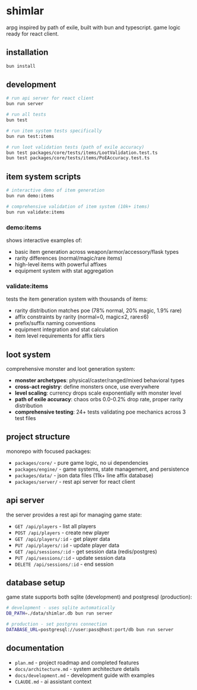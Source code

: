 # shimlar

arpg inspired by path of exile, built with bun and typescript. game logic ready for react client.

## installation

```bash
bun install
```

## development

```bash
# run api server for react client
bun run server

# run all tests
bun test

# run item system tests specifically
bun run test:items

# run loot validation tests (path of exile accuracy)
bun test packages/core/tests/items/LootValidation.test.ts
bun test packages/core/tests/items/PoEAccuracy.test.ts
```

## item system scripts

```bash
# interactive demo of item generation
bun run demo:items

# comprehensive validation of item system (10k+ items)
bun run validate:items
```

### demo:items
shows interactive examples of:
- basic item generation across weapon/armor/accessory/flask types
- rarity differences (normal/magic/rare items)
- high-level items with powerful affixes
- equipment system with stat aggregation

### validate:items
tests the item generation system with thousands of items:
- rarity distribution matches poe (78% normal, 20% magic, 1.9% rare)
- affix constraints by rarity (normal=0, magic≤2, rare≤6)
- prefix/suffix naming conventions
- equipment integration and stat calculation
- item level requirements for affix tiers

## loot system

comprehensive monster and loot generation system:
- **monster archetypes**: physical/caster/ranged/mixed behavioral types
- **cross-act registry**: define monsters once, use everywhere
- **level scaling**: currency drops scale exponentially with monster level  
- **path of exile accuracy**: chaos orbs 0.0-0.2% drop rate, proper rarity distribution
- **comprehensive testing**: 24+ tests validating poe mechanics across 3 test files

## project structure

monorepo with focused packages:
- `packages/core/` - pure game logic, no ui dependencies
- `packages/engine/` - game systems, state management, and persistence
- `packages/data/` - json data files (11k+ line affix database)
- `packages/server/` - rest api server for react client

## api server

the server provides a rest api for managing game state:

- `GET /api/players` - list all players
- `POST /api/players` - create new player
- `GET /api/players/:id` - get player data
- `PUT /api/players/:id` - update player data
- `GET /api/sessions/:id` - get session data (redis/postgres)
- `PUT /api/sessions/:id` - update session data
- `DELETE /api/sessions/:id` - end session

## database setup

game state supports both sqlite (development) and postgresql (production):

```bash
# development - uses sqlite automatically
DB_PATH=./data/shimlar.db bun run server

# production - set postgres connection
DATABASE_URL=postgresql://user:pass@host:port/db bun run server
```

## documentation

- `plan.md` - project roadmap and completed features
- `docs/architecture.md` - system architecture details
- `docs/development.md` - development guide with examples
- `CLAUDE.md` - ai assistant context
